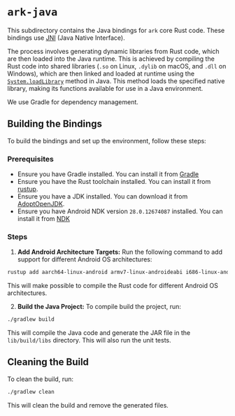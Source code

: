 # `ark-java`

This subdirectory contains the Java bindings for `ark` core Rust code. These bindings use [JNI](https://en.wikipedia.org/wiki/Java_Native_Interface) (Java Native Interface).

The process involves generating dynamic libraries from Rust code, which are then loaded into the Java runtime. This is achieved by compiling the Rust code into shared libraries (`.so` on Linux, `.dylib` on macOS, and `.dll` on Windows), which are then linked and loaded at runtime using the [`System.loadLibrary`](https://docs.oracle.com/javase/8/docs/api/java/lang/Runtime.html#loadLibrary-java.lang.String-) method in Java. This method loads the specified native library, making its functions available for use in a Java environment.

We use Gradle for dependency management.

## Building the Bindings

To build the bindings and set up the environment, follow these steps:

### Prerequisites

- Ensure you have Gradle installed. You can install it from [Gradle](https://gradle.org/install/_)
- Ensure you have the Rust toolchain installed. You can install it from [rustup](https://rustup.rs/).
- Ensure you have a JDK installed. You can download it from [AdoptOpenJDK](https://adoptopenjdk.net/).
- Ensure you have Android NDK version `28.0.12674087` installed. You can install it from [NDK](https://github.com/android/ndk/releases/tag/r28-rc1)

### Steps

1. **Add Android Architecture Targets:** Run the following command to add support for different Android OS architectures:

```sh
rustup add aarch64-linux-android armv7-linux-androideabi i686-linux-android x86_64-linux-android
```

This will make possible to compile the Rust code for different Android OS architectures.

2. **Build the Java Project:** To compile build the project, run:

```sh
./gradlew build
```

This will compile the Java code and generate the JAR file in the `lib/build/libs` directory. This will also run the unit tests.

## Cleaning the Build

To clean the build, run:

```sh
./gradlew clean
```

This will clean the build and remove the generated files.

